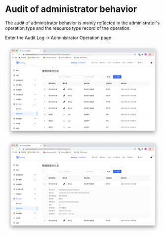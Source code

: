 # Audit of administrator behavior

<LastUpdated/>

The audit of administrator behavior is mainly reflected in the administrator's operation type and the resource type record of the operation.

Enter the Audit Log -> Administrator Operation page

![](./images/audit-administor-1.png)
![](./images/audit-administor-2.png)
